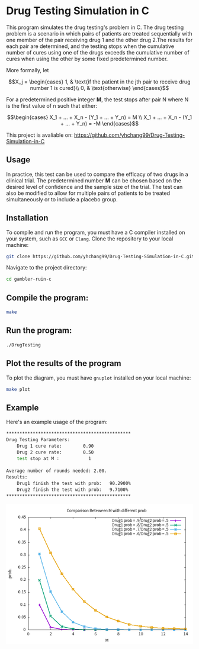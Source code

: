 # Drug Testing Simulation in C
This program simulates the drug testing's problem in C. The drug testing problem is a scenario in which pairs of patients are treated sequentially with one member of the pair receiving drug 1 and the other drug 2.The results for each pair are determined, and the testing stops when the cumulative number of cures using one of the drugs exceeds the cumulative number of cures when using the other by some fixed predetermined number.

More formally, let
```math
X_j =
\begin{cases}
1, & \text{if the patient in the jth pair to receive drug number 1 is cured}\\
0, & \text{otherwise}
\end{cases}
```

For a predetermined positive integer **M**, the test stops after pair N where N is the first value of n such that either:
```math
\begin{cases}
X_1 + ... + X_n - (Y_1 + ... + Y_n) = M \\ 
X_1 + ... + X_n - (Y_1 + ... + Y_n) = -M
\end{cases}
```

This project is avaliable on: https://github.com/yhchang99/Drug-Testing-Simulation-in-C

## Usage
In practice, this test can be used to compare the efficacy of two drugs in a clinical trial. The predetermined number **M** can be chosen based on the desired level of confidence and the sample size of the trial. The test can also be modified to allow for multiple pairs of patients to be treated simultaneously or to include a placebo group.

## Installation
To compile and run the program, you must have a C compiler installed on your system, such as `GCC` or `Clang`.
Clone the repository to your local machine:

```bash
git clone https://github.com/yhchang99/Drug-Testing-Simulation-in-C.git
```
Navigate to the project directory:
```bash
cd gambler-ruin-c
```

## Compile the program:

```bash
make
```
## Run the program:

```bash
./DrugTesting
```
## Plot the results of the program
To plot the diagram, you must have `gnuplot` installed on your local machine:
```bash
make plot
```

## Example
Here's an example usage of the program:

```bash
***********************************************
Drug Testing Parameters:
    Drug 1 cure rate:        0.90
    Drug 2 cure rate:        0.50
    test stop at M :           1
                                                                                                             
Average number of rounds needed: 2.00.
Results:
    Drug1 finish the test with prob:   90.2900%
    Drug2 finish the test with prob:   9.7100%
***********************************************
```
![Image text](https://github.com/yhchang99/Drug-Testing-Simulation-in-C/blob/anderson/image/results.jpg)


